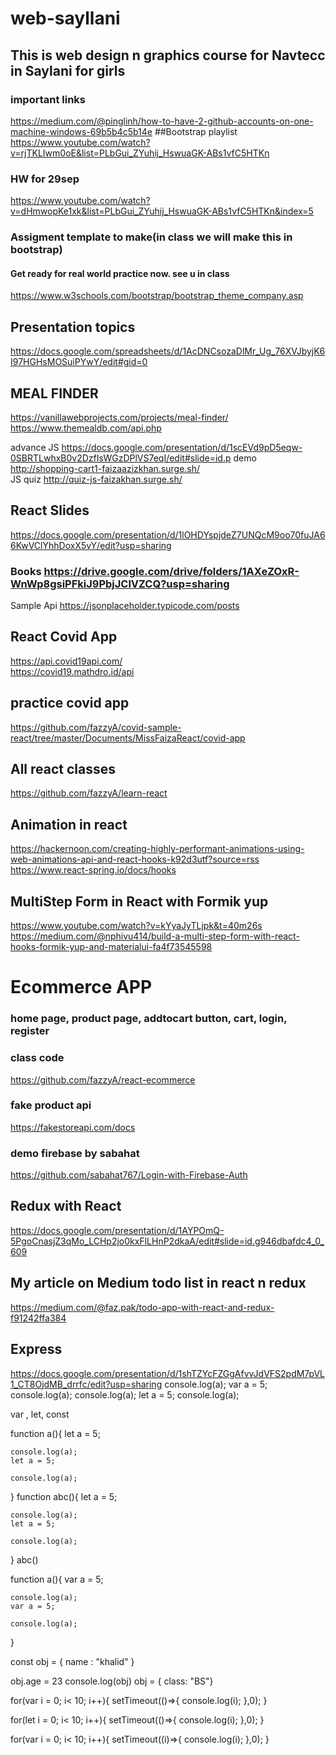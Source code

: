 # web-sayllani
## This is web design n graphics course for Navtecc in Saylani for girls
### important links
<https://medium.com/@pinglinh/how-to-have-2-github-accounts-on-one-machine-windows-69b5b4c5b14e>
##Bootstrap playlist
<https://www.youtube.com/watch?v=rjTKLIwm0oE&list=PLbGui_ZYuhij_HswuaGK-ABs1vfC5HTKn>

### HW for 29sep
<https://www.youtube.com/watch?v=dHmwopKe1xk&list=PLbGui_ZYuhij_HswuaGK-ABs1vfC5HTKn&index=5>

### Assigment template to make(in class we will make this in bootstrap)
#### Get ready for real world practice now. see u in class
<https://www.w3schools.com/bootstrap/bootstrap_theme_company.asp>
## Presentation topics
<https://docs.google.com/spreadsheets/d/1AcDNCsozaDlMr_Ug_76XVJbyjK6I97HGHsMOSuiPYwY/edit#gid=0>

## MEAL FINDER
<https://vanillawebprojects.com/projects/meal-finder/>
<https://www.themealdb.com/api.php>

advance JS
<https://docs.google.com/presentation/d/1scEVd9pD5eqw-0SBRTLwhxB0v2DzfIsWGzDPlVS7eqI/edit#slide=id.p>
demo <http://shopping-cart1-faizaazizkhan.surge.sh/>  
JS quiz <http://quiz-js-faizakhan.surge.sh/>
## React Slides
<https://docs.google.com/presentation/d/1lOHDYspjdeZ7UNQcM9oo70fuJA66KwVClYhhDoxX5vY/edit?usp=sharing>
### Books <https://drive.google.com/drive/folders/1AXeZOxR-WnWp8gsiPFkiJ9PbjJClVZCQ?usp=sharing>
Sample Api
<https://jsonplaceholder.typicode.com/posts>

## React Covid App
<https://api.covid19api.com/>  
<https://covid19.mathdro.id/api>
## practice covid app  
<https://github.com/fazzyA/covid-sample-react/tree/master/Documents/MissFaizaReact/covid-app>
## All react classes
<https://github.com/fazzyA/learn-react>
## Animation in react
<https://hackernoon.com/creating-highly-performant-animations-using-web-animations-api-and-react-hooks-k92d3utf?source=rss>
<https://www.react-spring.io/docs/hooks>
## MultiStep Form in React with Formik yup
https://www.youtube.com/watch?v=kYyaJyTLjpk&t=40m26s  
<https://medium.com/@nphivu414/build-a-multi-step-form-with-react-hooks-formik-yup-and-materialui-fa4f73545598>
# Ecommerce APP
### home page, product page, addtocart button, cart, login, register
### class code
<https://github.com/fazzyA/react-ecommerce>
### fake product api
<https://fakestoreapi.com/docs>
### demo firebase by sabahat
<https://github.com/sabahat767/Login-with-Firebase-Auth>
## Redux with React
<https://docs.google.com/presentation/d/1AYPOmQ-5PgoCnasjZ3qMo_LCHp2jo0kxFlLHnP2dkaA/edit#slide=id.g946dbafdc4_0_609>
## My article on Medium todo list in react n redux
<https://medium.com/@faz.pak/todo-app-with-react-and-redux-f91242ffa384>
## Express
<https://docs.google.com/presentation/d/1shTZYcFZGgAfvvJdVFS2pdM7pVL1_CT8OjdMB_drrfc/edit?usp=sharing>
console.log(a);
var a = 5;
console.log(a);
console.log(a);
let a = 5;
console.log(a);

var , let, const

function a(){
    let a = 5;

    console.log(a);
    let a = 5;

    console.log(a);
}
function abc(){
    let a = 5;

    console.log(a);
    let a = 5;

    console.log(a);
}
abc()

function a(){
    var a = 5;

    console.log(a);
    var a = 5;

    console.log(a);
}

const obj = {
    name : "khalid"
}

obj.age = 23
console.log(obj)
obj = {
class: "BS"}

for(var i = 0; i< 10; i++){
setTimeout(()=>{
    console.log(i);
},0);
}


for(let i = 0; i< 10; i++){
setTimeout(()=>{
    console.log(i);
},0);
}

for(var i = 0; i< 10; i++){
setTimeout((i)=>{
    console.log(i);
},0);
}
